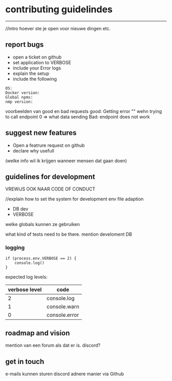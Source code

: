 # contributing guidelindes
---
//intro
hoever ste je open voor nieuwe dingen etc. 

## report bugs
* open a ticket on github
* set application to VERBOSE 
* include your Error logs
* explain the setup
* include the following
  
```
OS:
Docker version:
Global npms:
nmp version:
```
voorbeelden van good en bad requests
good: Getting error "" wehn trying to call endpoint
 0 => what data sending
Bad: endpoint does not work

## suggest new features
* Open a featrure request on github
* declare why usefull

(welke info wil ik krijgen wanneer mensen dat gaan doen)

## guidelines for development
VREWIJS OOK NAAR CODE OF CONDUCT 

//explain how to set the system for development 
env file adaption
  * DB dev 
  * VERBOSE

welke globals kunnen ze gebruiken

what kind of tests need to be there. 
mention develoment DB

### logging
```
if (process.env.VERBOSE == 2) {
    console.log()
}
```
expected log levels:

| verbose level | code | 
|---|---|
|2| console.log|
|1| console.warn|
|0| console.error|

## roadmap and vision 
mention van een forum als dat er is. 
discord? 

## get in touch
e-mails kunnen sturen
discord 
adnere manier
via Github
